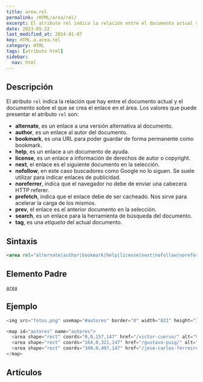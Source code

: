 ```yaml
---
title: area.rel
permalink: /HTML/area/rel/
excerpt: El atributo rel indica la relación entre el documento actual y el enlace. Valores como "alternate", "author", "bookmark", "help", "license", "next", "nofollow", "noreferrer", "prefetch", "prev", "search" y "tag" se utilizan para indicar diferentes tipos de relación. Este atributo se utiliza en el elemento area.
date: 2023-05-22
last_modified_at: 2024-01-07
key: HTML.a.area.rel
category: HTML
tags: [atributo html]
sidebar:
  nav: html
---
```


## Descripción


El atributo `rel` indica la relación que hay entre el documento actual y el documento sobre el que se crea el enlace en el área. Los valores que puede presentar el atributo `rel` son:

- **alternate**, es un enlace a una versión alternativa al documento.
- **author**, es un enlace al autor del documento.
- **bookmark**, es una URL para poder guardar de forma permanente como bookmark.
- **help**, es un enlace a un documento de ayuda.
- **license**, es un enlace a información de derechos de autor o copyright.
- **next**, el enlace es el siguiente documento en la selección.
- **nofollow**, en este caso buscadores como Google no lo siguen. Se suele utilizar para indicar enlaces de publicidad.
- **noreferrer**, indica que el navegador no debe de enviar una cabecera HTTP referer.
- **prefetch**, indica que el enlace debe de ser cacheado. Nos sirve para acelerar la carga de los mismos.
- **prev**, el enlace es el anterior documento en la selección.
- **search**, es un enlace para la herramienta de búsqueda del documento.
- **tag**, es una _etiqueta_ del actual documento.

## Sintaxis


```html
<area rel="alternate|author|bookmark|help|license|next|nofollow|noreferrer|prefetch|prev|search|tag" />
```


## Elemento Padre


[`area`](/HTML/area/)


## Ejemplo


```java
<img src="fotos.png" usemap="#autores" border="0" width="821" height="152" alt="Autores" />

<map id="autores" name="autores">
  <area shape="rect" coords="0,0,157,147" href="/victor-cuervo/" alt="Víctor Cuervo" rel="author"/>
  <area shape="rect" coords="164,0,321,147" href="/gustavo-puig/" alt="Gustavo Puig" rel="author"/>
  <area shape="rect" coords="340,0,497,147" href="/jose-carlos-ferreiro/" alt="José Carlos Ferreiro" rel="author"/>
</map>
```


## Artículos

